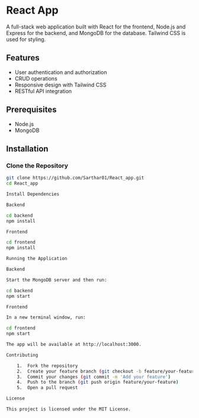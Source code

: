 # React App

A full-stack web application built with React for the frontend, Node.js and Express for the backend, and MongoDB for the database. Tailwind CSS is used for styling.

## Features

- User authentication and authorization
- CRUD operations
- Responsive design with Tailwind CSS
- RESTful API integration

## Prerequisites

- Node.js
- MongoDB

## Installation

### Clone the Repository

```bash
git clone https://github.com/Sarthar01/React_app.git
cd React_app

Install Dependencies

Backend

cd backend
npm install

Frontend

cd frontend
npm install

Running the Application

Backend

Start the MongoDB server and then run:

cd backend
npm start

Frontend

In a new terminal window, run:

cd frontend
npm start

The app will be available at http://localhost:3000.

Contributing

	1.	Fork the repository
	2.	Create your feature branch (git checkout -b feature/your-feature)
	3.	Commit your changes (git commit -m 'Add your feature')
	4.	Push to the branch (git push origin feature/your-feature)
	5.	Open a pull request

License

This project is licensed under the MIT License.
